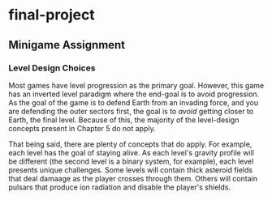 # final-project

## Minigame Assignment

### Level Design Choices

Most games have level progression as the primary goal. However, this game has an inverted level paradigm where the end-goal is to avoid progression. As the goal of the game is to defend Earth from an invading force, and you are defending the outer sectors first, the goal is to *avoid* getting closer to Earth, the final level. Because of this, the majority of the level-design concepts present in Chapter 5 do not apply.

That being said, there are plenty of concepts that do apply. For example, each level has the goal of staying alive. As each level's gravity profile will be different (the second level is a binary system, for example), each level presents unique challenges. Some levels will contain thick asteroid fields that deal damaage as the player crosses through them. Others will contain pulsars that produce ion radiation and disable the player's shields.